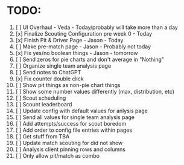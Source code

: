 # TODO:
1. [ ] UI Overhaul - Veda - Today/probably will take more than a day
2. [x] Finalize Scouting Configuration pre week 0 - Today
3. [x] Finish Pit & Driver Page - Jason - Today
4. [ ] Make pre-match page - Jason - Probably not today
5. [x] Fix yes/no boolean things - Jason - tomorrow
6. [ ] Send zeros for pie charts and don't average in "Nothing"
7. [ ] Organize single team analysis page
8. [ ] Send notes to ChatGPT
9. [x] Fix counter double click
10. [ ] Show pit things as non-pie chart things
11. [ ] Show some number values differently (max, distribution, etc)
12. [ ] Scout scheduling
13. [ ] Scount leaderboard
14. [ ] Update config with default values for anlysis page
15. [ ] Send all values for single team analysis page
16. [ ] Add attempts/success for scout boredom
17. [ ] Add order to config file entries within pages
18. [ ] Get stuff from TBA
19. [ ] Update match scouting for did not show
20. [ ] Analysis client pinning rows and columns
21. [ ] Only allow pit/match as combo

